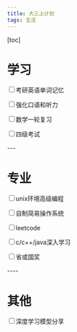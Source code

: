 ```yaml
---
title: 大三上计划
tags: 生活
---
```


[toc]

# 学习

<p><input type="checkbox" name="category"/>考研英语单词记忆</p>
<p><input type="checkbox" name="category"/>强化口语和听力</p>
<p><input type="checkbox" name="category"/>数学一轮复习</p>
<p><input type="checkbox" name="category"/>四级考试</p>
---

# 专业

<p><input type="checkbox" name="category"/>unix环境高级编程</p>
<p><input type="checkbox" name="category"/>自制简易操作系统</p>
<p><input type="checkbox" name="category"/>leetcode</p>
<p><input type="checkbox" name="category"/>c/c++/java深入学习</p>
<p><input type="checkbox" name="category"/>省或国奖</p>
----

# 其他

<p><input type="checkbox" name="category"/>深度学习模型分享</p>